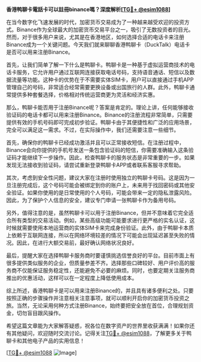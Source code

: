 **香港鸭聊卡電話卡可以註冊binance嗎？深度解析[[TG💪+ @esim1088](https://t.me/s/esim1088)]**

在当今数字化飞速发展的时代，加密货币交易成为了一种越来越受欢迎的投资方式。Binance作为全球最大的加密货币交易平台之一，吸引了无数投资者的目光。然而，对于很多用户来说，尤其是在香港地区，如何选择合适的电话卡来注册Binance成为一个关键问题。今天我们就来聊聊香港鸭聊卡（DuckTalk）电话卡是否可以用来注册Binance。

首先，让我们简单了解一下什么是鸭聊卡。鸭聊卡是一种基于虚拟运营商技术的电话卡服务，它允许用户通过互联网连接获取电话号码，支持语音通话、短信以及数据流量等功能。这种卡的优势在于不需要实体SIM卡，用户可以直接通过手机APP管理自己的号码，非常适合经常需要更换设备或出国旅行的人群。此外，鸭聊卡通常提供多种套餐选择，价格相对传统运营商更为灵活和经济实惠。

那么，鸭聊卡能否用于注册Binance呢？答案是肯定的。理论上讲，任何能够接收验证码的电话卡都可以用来注册Binance。Binance的注册流程非常简单，只需要提供有效的手机号码即可完成初步验证。鸭聊卡由于其便捷性和广泛的应用场景，完全可以满足这一需求。不过，在实际操作中，我们还需要注意一些细节。

首先，确保你的鸭聊卡已经成功激活并且可以正常接收短信。在注册过程中，Binance会向你提供的手机号发送一条包含验证码的短信，你需要准确输入这条验证码才能继续下一步操作。因此，检查鸭聊卡的服务状态是非常重要的一步。如果发现无法接收到验证码，请尝试重新登录鸭聊卡APP或者联系客服寻求帮助。

其次，考虑到安全性问题，建议大家在注册时使用独立的鸭聊卡号码。这是因为一旦注册完成后，这个号码可能会被绑定到你的账户上，未来用于找回密码或其他安全验证。如果你使用的是日常使用的个人号码，可能会带来一定的隐私泄露风险。因此，为了保护个人信息的安全，建议专门申请一张鸭聊卡作为备用号码。

另外，值得注意的是，虽然鸭聊卡可以用于注册Binance，但并不意味着它完全适合所有类型的交易活动。例如，某些高级功能可能要求进行更严格的实名认证，这时候就需要使用本地运营商的实体SIM卡来完成身份验证。此外，由于鸭聊卡本质上依赖于互联网连接，所以在网络环境较差的情况下可能会出现延迟甚至失败的情况。因此，在进行大额交易前，最好确认网络状况良好。

最后，提醒大家在选择鸭聊卡服务商时要谨慎挑选信誉良好的平台。目前市面上有很多提供类似服务的企业，但质量参差不齐。选择那些口碑较好、用户评价高的服务商不仅能保证服务稳定性，还能避免不必要的麻烦。同时，也要定期关注服务商推出的优惠活动，这样可以在一定程度上降低使用成本。

综上所述，香港鸭聊卡是可以用来注册Binance的，并且具有诸多便利之处。只要按照正确的步骤操作并注意相关注意事项，就可以顺利开启你的加密货币投资之旅。当然，无论采用何种方式注册Binance，始终要把安全放在首位，合理规划资金，切勿盲目跟风操作。

希望这篇文章能为大家解答疑惑，祝各位在数字资产的世界里收获满满！如果你还有其他疑问，欢迎随时交流讨论。记得关注[TG💪+ @esim1088](https://t.me/s/esim1088)，了解更多关于鸭聊卡和其他电子产品的实用信息！

[[TG💪+ @esim1088](https://t.me/s/esim1088) ![Image](https://i.postimg.cc/4NQfJmqS/Snipaste-2025-05-13-00-14-12.png)]